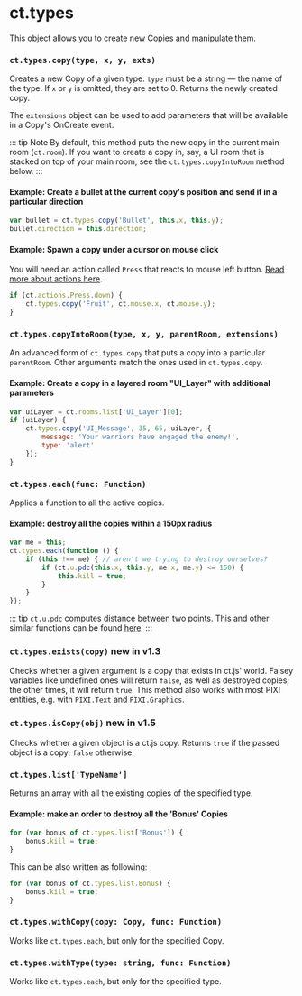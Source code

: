 # ct.types

This object allows you to create new Copies and manipulate them.

### `ct.types.copy(type, x, y, exts)`

Creates a new Copy of a given type. `type` must be a string — the name of the type. If `x` or `y` is omitted, they are set to 0. Returns the newly created copy.

The `extensions` object can be used to add parameters that will be available in a Copy's OnCreate event.

::: tip Note
By default, this method puts the new copy in the current main room (`ct.room`). If you want to create a copy in, say, a UI room that is stacked on top of your main room, see the `ct.types.copyIntoRoom` method below.
:::

#### Example: Create a bullet at the current copy's position and send it in a particular direction

```js
var bullet = ct.types.copy('Bullet', this.x, this.y);
bullet.direction = this.direction;
```

#### Example: Spawn a copy under a cursor on mouse click

You will need an action called `Press` that reacts to mouse left button. [Read more about actions here](actions.html).

```js
if (ct.actions.Press.down) {
    ct.types.copy('Fruit', ct.mouse.x, ct.mouse.y);
}
```

### `ct.types.copyIntoRoom(type, x, y, parentRoom, extensions)`

An advanced form of `ct.types.copy` that puts a copy into a particular `parentRoom`. Other arguments match the ones used in `ct.types.copy`.

#### Example: Create a copy in a layered room "UI_Layer" with additional parameters

```js
var uiLayer = ct.rooms.list['UI_Layer'][0];
if (uiLayer) {
    ct.types.copy('UI_Message', 35, 65, uiLayer, {
        message: 'Your warriors have engaged the enemy!',
        type: 'alert'
    });
}
```

### `ct.types.each(func: Function)`

Applies a function to all the active copies.

#### Example: destroy all the copies within a 150px radius

```js
var me = this;
ct.types.each(function () {
    if (this !== me) { // aren't we trying to destroy ourselves?
        if (ct.u.pdc(this.x, this.y, me.x, me.y) <= 150) {
            this.kill = true;
        }
    }
});
```

::: tip
`ct.u.pdc` computes distance between two points. This and other similar functions can be found [here](ct.u.html).
:::

### `ct.types.exists(copy)` <badge>new in v1.3</badge>

Checks whether a given argument is a copy that exists in ct.js' world. Falsey variables like undefined ones will return `false`, as well as destroyed copies; the other times, it will return `true`. This method also works with most PIXI entities, e.g. with `PIXI.Text` and `PIXI.Graphics`.

### `ct.types.isCopy(obj)` <badge>new in v1.5</badge>
Checks whether a given object is a ct.js copy. Returns `true` if the passed object is a copy; `false` otherwise.

### `ct.types.list['TypeName']`

Returns an array with all the existing copies of the specified type.

#### Example: make an order to destroy all the 'Bonus' Copies

```js
for (var bonus of ct.types.list['Bonus']) {
    bonus.kill = true;
}
```

This can be also written as following:

```js
for (var bonus of ct.types.list.Bonus) {
    bonus.kill = true;
}
```

### `ct.types.withCopy(copy: Copy, func: Function)`

Works like `ct.types.each`, but only for the specified Copy.

### `ct.types.withType(type: string, func: Function)`

Works like `ct.types.each`, but only for the specified type.

